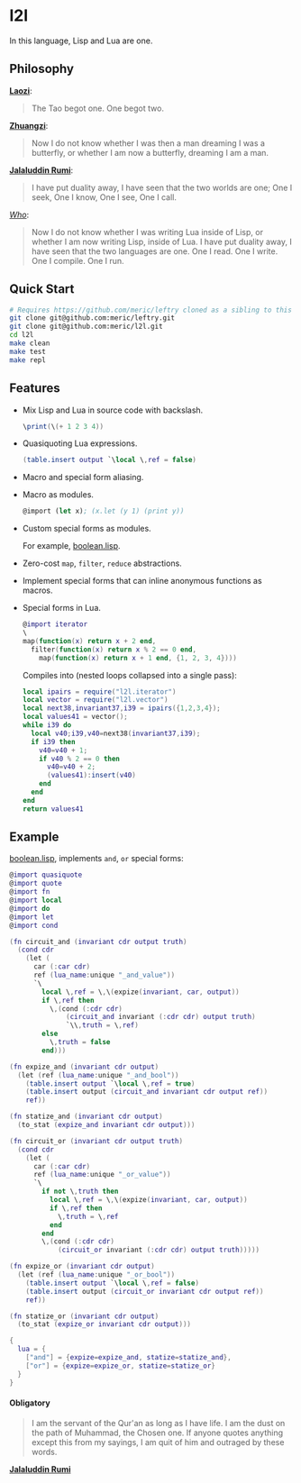 # l2l #

In this language, Lisp and Lua are one.

## Philosophy ##

**[Laozi](http://terebess.hu/english/tao/gia.html#Kap42)**:
> The Tao begot one. One begot two.

**[Zhuangzi](http://ctext.org/zhuangzi/adjustment-of-controversies?searchu=butterfly&searchmode=showall#result)**:
> Now I do not know whether I was then a man dreaming
> I was a butterfly, or whether I am now a butterfly, dreaming I am a man.

**[Jalaluddin Rumi](http://thefoggiestnotion.com/rumi.htm)**:
> I have put duality away, I have seen that the two worlds are one;
> One I seek, One I know, One I see, One I call.

*[Who](http://www.thoughtpursuits.com/10-faciniting-love-poems-rumi/)*:
> Now I do not know whether I was writing Lua inside of Lisp, or whether I am
> now writing Lisp, inside of Lua. I have put duality away, I have seen that
> the two languages are one. One I read. One I write. One I compile. One I run.



## Quick Start ##

```bash
# Requires https://github.com/meric/leftry cloned as a sibling to this repo.
git clone git@github.com:meric/leftry.git
git clone git@github.com:meric/l2l.git
cd l2l
make clean
make test
make repl
```

## Features ##

* Mix Lisp and Lua in source code with backslash.

  ```lua
  \print(\(+ 1 2 3 4))
  ```

* Quasiquoting Lua expressions.

  ```lua
  (table.insert output `\local \,ref = false)
  ```

* Macro and special form aliasing.
* Macro as modules.

  ```lisp
  @import (let x); (x.let (y 1) (print y))
  ```

* Custom special forms as modules.

  For example, [boolean.lisp](/l2l/ext/boolean.lisp).

* Zero-cost `map`, `filter`, `reduce` abstractions.
* Implement special forms that can inline anonymous functions as macros.
* Special forms in Lua.

  ```lua
  @import iterator
  \
  map(function(x) return x + 2 end,
    filter(function(x) return x % 2 == 0 end,
      map(function(x) return x + 1 end, {1, 2, 3, 4})))
  ```

  Compiles into (nested loops collapsed into a single pass):

  ```lua
  local ipairs = require("l2l.iterator")
  local vector = require("l2l.vector")
  local next38,invariant37,i39 = ipairs({1,2,3,4});
  local values41 = vector();
  while i39 do
    local v40;i39,v40=next38(invariant37,i39);
    if i39 then
      v40=v40 + 1;
      if v40 % 2 == 0 then
        v40=v40 + 2;
        (values41):insert(v40)
      end
    end
  end
  return values41
  ```

## Example ##

[boolean.lisp](/l2l/ext/boolean.lisp), implements `and`, `or` special forms:

```lua
@import quasiquote
@import quote
@import fn
@import local
@import do
@import let
@import cond

(fn circuit_and (invariant cdr output truth)
  (cond cdr
    (let (
      car (:car cdr)
      ref (lua_name:unique "_and_value"))
      `\
        local \,ref = \,\(expize(invariant, car, output))
        if \,ref then
          \,(cond (:cdr cdr)
              (circuit_and invariant (:cdr cdr) output truth)
              `\\,truth = \,ref)
        else
          \,truth = false
        end)))

(fn expize_and (invariant cdr output)
  (let (ref (lua_name:unique "_and_bool"))
    (table.insert output `\local \,ref = true)
    (table.insert output (circuit_and invariant cdr output ref))
    ref))

(fn statize_and (invariant cdr output)
  (to_stat (expize_and invariant cdr output)))

(fn circuit_or (invariant cdr output truth)
  (cond cdr
    (let (
      car (:car cdr)
      ref (lua_name:unique "_or_value"))
      `\
        if not \,truth then
          local \,ref = \,\(expize(invariant, car, output))
          if \,ref then
            \,truth = \,ref
          end
        end
        \,(cond (:cdr cdr)
            (circuit_or invariant (:cdr cdr) output truth)))))

(fn expize_or (invariant cdr output)
  (let (ref (lua_name:unique "_or_bool"))
    (table.insert output `\local \,ref = false)
    (table.insert output (circuit_or invariant cdr output ref))
    ref))

(fn statize_or (invariant cdr output)
  (to_stat (expize_or invariant cdr output)))

{
  lua = {
    ["and"] = {expize=expize_and, statize=statize_and},
    ["or"] = {expize=expize_or, statize=statize_or}
  }
}
```


#### Obligatory ####

> I am the servant of the Qur'an as long as I have life.
> I am the dust on the path of Muhammad, the Chosen one.
> If anyone quotes anything except this from my sayings,
> I am quit of him and outraged by these words.

**[Jalaluddin Rumi](https://en.wikipedia.org/wiki/Rumi)**
